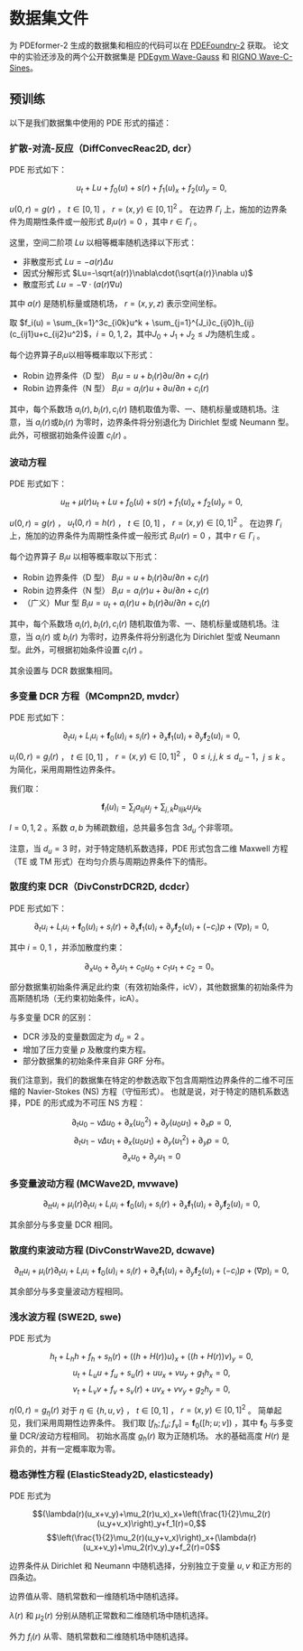 # 数据集文件

为 PDEformer-2 生成的数据集和相应的代码可以在 [PDEFoundry-2](https://github.com/functoreality/pdefoundry-2) 获取。
论文中的实验还涉及的两个公开数据集是 [PDEgym Wave-Gauss](https://huggingface.co/datasets/camlab-ethz/Wave-Gauss)
和 [RIGNO Wave-C-Sines](https://zenodo.org/records/14765453/files/Wave-C-Sines.nc)。

## 预训练

以下是我们数据集中使用的 PDE 形式的描述：

### 扩散-对流-反应（DiffConvecReac2D, dcr）

PDE 形式如下：

$$u_t+Lu+f_0(u)+s(r)+f_1(u)_x+f_2(u)_y=0,$$

$u(0,r)=g(r)$ ， $t\in[0,1]$ ， $r=(x,y)\in[0,1]^2$ 。
在边界 $\Gamma_i$ 上，施加的边界条件为周期性条件或一般形式 $B_iu(r)=0$ ，其中 $r\in\Gamma_i$ 。

这里，空间二阶项 $Lu$ 以相等概率随机选择以下形式：
- 非散度形式 $Lu=-a(r)\Delta u$
- 因式分解形式 $Lu=-\sqrt{a(r)}\nabla\cdot(\sqrt{a(r)}\nabla u)$
- 散度形式 $Lu=-\nabla\cdot(a(r)\nabla u)$

其中 $a(r)$ 是随机标量或随机场， $r=(x,y,z)$ 表示空间坐标。

取 $f_i(u) = \sum_{k=1}^3c_{i0k}u^k + \sum_{j=1}^{J_i}c_{ij0}h_{ij}(c_{ij1}u+c_{ij2}u^2)$，$i=0,1,2$，其中$J_0+J_1+J_2\le J$为随机生成 。

每个边界算子$B_iu$以相等概率取以下形式：
- Robin 边界条件（D 型） $B_iu = u + b_i(r)\partial u/\partial n + c_i(r)$
- Robin 边界条件（N 型） $B_iu = a_i(r)u + \partial u/\partial n + c_i(r)$

其中，每个系数场 $a_i(r),b_i(r),c_i(r)$ 随机取值为零、一、随机标量或随机场。注意，当 $a_i(r)$或$b_i(r)$ 为零时，边界条件将分别退化为 Dirichlet 型或 Neumann 型。此外，可根据初始条件设置 $c_i(r)$ 。

### 波动方程

PDE 形式如下：

$$u_{tt}+\mu(r)u_t+Lu+f_0(u)+s(r)+f_1(u)_x+f_2(u)_y=0,$$

$u(0,r)=g(r)$ ， $u_t(0,r)=h(r)$ ， $t\in[0,1]$ ， $r=(x,y)\in[0,1]^2$ 。
在边界 $\Gamma_i$ 上，施加的边界条件为周期性条件或一般形式 $B_iu(r)=0$ ，其中 $r\in\Gamma_i$ 。

每个边界算子 $B_iu$ 以相等概率取以下形式：
- Robin 边界条件（D 型） $B_iu = u + b_i(r)\partial u/\partial n + c_i(r)$
- Robin 边界条件（N 型） $B_iu = a_i(r)u + \partial u/\partial n + c_i(r)$
- （广义）Mur 型 $B_iu = u_t + a_i(r)u + b_i(r)\partial u/\partial n + c_i(r)$

其中，每个系数场 $a_i(r),b_i(r),c_i(r)$ 随机取值为零、一、随机标量或随机场。注意，当 $a_i(r)$ 或 $b_i(r)$ 为零时，边界条件将分别退化为 Dirichlet 型或 Neumann 型。此外，可根据初始条件设置 $c_i(r)$ 。

其余设置与 DCR 数据集相同。

### 多变量 DCR 方程（MCompn2D, mvdcr）

PDE 形式如下：

$$\partial_tu_i + L_iu_i + \boldsymbol{f}_0(u)_i + s_i(r) + \partial_x\boldsymbol{f}_1(u)_i + \partial_y\boldsymbol{f}_2(u)_i = 0,$$

$u_i(0,r)=g_i(r)$ ， $t\in[0,1]$ ， $r=(x,y)\in[0,1]^2$ ，
$0 \le i,j,k \le d_u-1$，$j \le k$ 。
为简化，采用周期性边界条件。

我们取：

$$\boldsymbol{f}_l(u)_i = \sum_j a_{lij}u_j + \sum_{j,k}b_{lijk}u_ju_k$$

$l=0,1,2$ 。系数 $a,b$ 为稀疏数组，总共最多包含 $3d_u$ 个非零项。

注意，当 $d_u=3$ 时，对于特定随机系数选择，PDE 形式包含二维 Maxwell 方程（TE 或 TM 形式）在均匀介质与周期边界条件下的情形。

### 散度约束 DCR（DivConstrDCR2D, dcdcr）

PDE 形式如下：

$$\partial_tu_i + L_iu_i + \boldsymbol{f}_0(u)_i + s_i(r) + \partial_x\boldsymbol{f}_1(u)_i + \partial_y\boldsymbol{f}_2(u)_i + (-c_i)p + (\nabla p)_i = 0,$$

其中 $i=0,1$ ，并添加散度约束：

$$\partial_xu_0 + \partial_yu_1 + c_0u_0 + c_1u_1 + c_2 = 0。$$

部分数据集初始条件满足此约束（有效初始条件，icV），其他数据集的初始条件为高斯随机场（无约束初始条件，icA）。

与多变量 DCR 的区别：
- DCR 涉及的变量数固定为 $d_u=2$ 。
- 增加了压力变量 $p$ 及散度约束方程。
- 部分数据集的初始条件来自非 GRF 分布。

我们注意到，我们的数据集在特定的参数选取下包含周期性边界条件的二维不可压缩的 Navier-Stokes (NS) 方程（守恒形式）。
也就是说，对于特定的随机系数选择，PDE 的形式成为不可压 NS 方程：

$$\partial_tu_0-\nu\Delta u_0+\partial_x(u_0^2)+\partial_y(u_0u_1)+\partial_xp=0,$$
$$\partial_tu_1-\nu\Delta u_1+\partial_x(u_0u_1)+\partial_y(u_1^2)+\partial_yp=0,$$
$$\partial_xu_0+\partial_yu_1=0$$

### 多变量波动方程 (MCWave2D, mvwave)

$$\partial_{tt}u_i + \mu_i(r)\partial_tu_i + L_iu_i + \boldsymbol{f}_0(u)_i + s_i(r) + \partial_x\boldsymbol{f}_1(u)_i + \partial_y\boldsymbol{f}_2(u)_i = 0,$$

其余部分与多变量 DCR 相同。

### 散度约束波动方程 (DivConstrWave2D, dcwave)

$$\partial_{tt}u_i + \mu_i(r)\partial_tu_i + L_iu_i + \boldsymbol{f}_0(u)_i + s_i(r) + \partial_x\boldsymbol{f}_1(u)_i + \partial_y\boldsymbol{f}_2(u)_i + (-c_i)p + (\nabla p)_i = 0,$$

其余部分与多变量波动方程相同。

### 浅水波方程 (SWE2D, swe)

PDE 形式为

$$h_t + L_hh + f_h + s_h(r) + ((h+H(r))u)_x + ((h+H(r))v)_y = 0,$$
$$u_t + L_uu + f_u + s_u(r) + uu_x + vu_y + g_1h_x = 0,$$
$$v_t + L_vv + f_v + s_v(r) + uv_x + vv_y + g_2h_y = 0,$$

$\eta(0,r)=g_\eta(r)$ 对于 $\eta\in\{h,u,v\}$ ， $t\in[0,1]$ ，
$r=(x,y)\in[0,1]^2$ 。
简单起见，我们采用周期性边界条件。
我们取 $[f_h;f_u;f_v] = \boldsymbol{f}_0([h;u;v])$ ，其中 $\boldsymbol{f}_0$ 与多变量 DCR/波动方程相同。
初始水高度 $g_h(r)$ 取为正随机场。
水的基础高度 $H(r)$ 是非负的，并有一定概率取为零。

### 稳态弹性方程 (ElasticSteady2D, elasticsteady)

PDE 形式为

$$(\lambda(r)(u_x+v_y)+\mu_2(r)u_x)_x+\left(\frac{1}{2}\mu_2(r)(u_y+v_x)\right)_y+f_1(r)=0,$$
$$\left(\frac{1}{2}\mu_2(r)(u_y+v_x)\right)_x+(\lambda(r)(u_x+v_y)+\mu_2(r)v_y)_y+f_2(r)=0$$

边界条件从 Dirichlet 和 Neumann 中随机选择，分别独立于变量 $u,v$ 和正方形的四条边。

边界值从零、随机常数和一维随机场中随机选择。

$\lambda(r)$ 和 $\mu_2(r)$ 分别从随机正常数和二维随机场中随机选择。

外力 $f_i(r)$ 从零、随机常数和二维随机场中随机选择。
